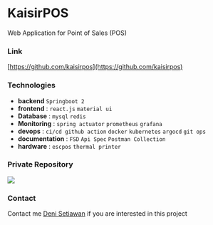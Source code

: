 # KaisirPOS
Web Application for Point of Sales (POS)
### Link
[https://github.com/kaisirpos](https://github.com/kaisirpos)

### Technologies
- **backend** `Springboot 2`
- **frontend** : `react.js` `material ui`
- **Database** : `mysql` `redis`
- **Monitoring** : `spring actuator` `prometheus` `grafana`
- **devops** : `ci/cd github action` `docker` `kubernetes` `argocd` `git ops`
- **documentation** : `FSD` `Api Spec` `Postman Collection`
- **hardware** : `escpos` `thermal printer`

### Private Repository
<img src="https://github.com/user-attachments/assets/6af0dfd5-7083-4f1d-9192-e9e2af924775" >

### Contact
Contact me [Deni Setiawan](https://www.linkedin.com/in/deni-setiawan-a2328967/) if you are interested in this project
